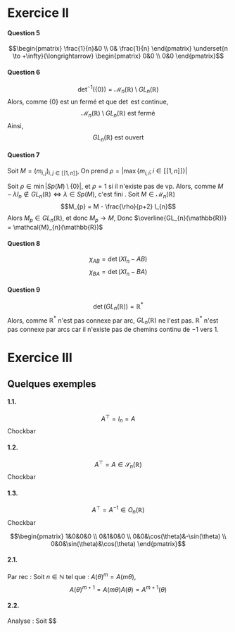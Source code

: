 # Exercice II
#### Question 5
$$\begin{pmatrix}
\frac{1}{n}&0 \\
0& \frac{1}{n}
\end{pmatrix} \underset{n \to +\infty}{\longrightarrow}  \begin{pmatrix}
0&0 \\
0&0
\end{pmatrix}$$

#### Question 6
$$\det^{-1}(\{  0\}) = \mathcal{M}_{n}(\mathbb{R}) \setminus GL_{n}(\mathbb{R})$$
Alors, comme $\{ 0 \}$ est un fermé et que $\det$ est continue, 
$$\mathcal{M}_{n}(\mathbb{R}) \setminus GL_{n}(\mathbb{R}) \text{ est fermé}$$
Ainsi, 
$$GL_{n}(\mathbb{R}) \text{ est ouvert }$$

#### Question 7
Soit $M = (m_{i, j})_{i, j \in [\![1, n]\!]}$, 
On prend $\rho = |\max\{ m_{i, i} ; i \in [\![1, n]\!]\}|$

Soit $\rho \in \min \left| Sp(M)\setminus \{ 0 \} \right|$, et $\rho = 1$ si il n'existe pas de vp. 
Alors, comme $M-\lambda I_{n} \notin GL_{n}(\mathbb{R}) \Leftrightarrow \lambda \in Sp(M)$, c'est fini .
Soit $M \in \mathcal{M}_{n}(\mathbb{R})$
$$M_{p} = M - \frac{\rho}{p+2} I_{n}$$
Alors $M_{p} \in GL_{n}(\mathbb{R})$, et donc $M_{p} \to M$, Donc $\overline{GL_{n}(\mathbb{R})} = \mathcal{M}_{n}(\mathbb{R})$

#### Question 8
$$\chi_{AB} = \det(XI_{n}-AB)$$
$$\chi_{BA} = \det(XI_{n} - BA)$$

#### Question 9
$$\det(GL_{n}(\mathbb{R})) = \mathbb{R}^{*}$$
Alors, comme $\mathbb{R}^{*}$ n'est pas connexe par arc, $GL_{n}(\mathbb{R})$ ne l'est pas. 
$\mathbb{R}^{*}$ n'est pas connexe par arcs car il n'existe pas de chemins continu de $-1$ vers $1$. 

# Exercice III
## Quelques exemples
#### 1.1.
$$A^{\top} = I_{n} = A$$
Chockbar
#### 1.2.
$$A^{\top} = A \in \mathcal{S}_{n}(\mathbb{R})$$
Chockbar
#### 1.3.
$$A^{\top} = A^{-1} \in O_{n}(\mathbb{R})$$
Chockbar

$$\begin{pmatrix}
1&0&0&0 \\
0&1&0&0 \\
0&0&\cos(\theta)&-\sin(\theta) \\
0&0&\sin(\theta)&\cos(\theta)
\end{pmatrix}$$


#### 2.1.
Par rec : 
Soit $n \in \mathbb{N}$ tel que : $A(\theta)^{m} = A(m\theta)$, 
$$A(\theta)^{m+1} = A(m\theta)A(\theta) = A^{m+1}(\theta)$$

#### 2.2.
Analyse : 
Soit $$